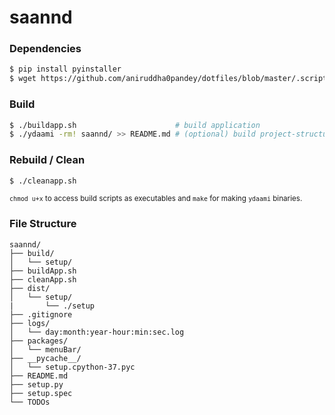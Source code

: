 # saannd 

### Dependencies
```bash
$ pip install pyinstaller
$ wget https://github.com/aniruddha0pandey/dotfiles/blob/master/.scripts/ydaami.c
```
### Build
```bash
$ ./buildapp.sh                      # build application
$ ./ydaami -rm! saannd/ >> README.md # (optional) build project-structure markdown
```
### Rebuild / Clean
```bash
$ ./cleanapp.sh
```  
<sub><code>chmod u+x</code> to access build scripts as executables and <code>make</code> for making <code>ydaami</code> binaries.</sub>
  
### File Structure
```
saannd/
├── build/
│   └── setup/
├── buildApp.sh
├── cleanApp.sh
├── dist/
│   └── setup/
|       └── ./setup
├── .gitignore
├── logs/
│   └── day:month:year-hour:min:sec.log
├── packages/
│   └── menuBar/
├── __pycache__/
│   └── setup.cpython-37.pyc
├── README.md
├── setup.py
├── setup.spec
└── TODOs
```
